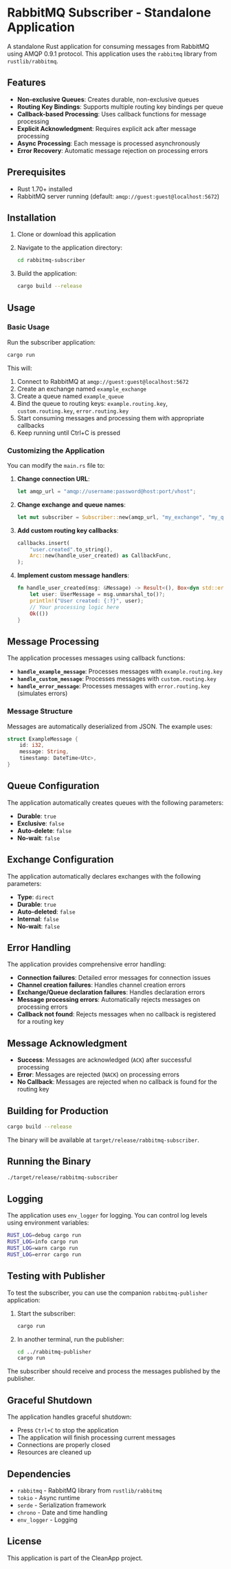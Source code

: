 # RabbitMQ Subscriber - Standalone Application

A standalone Rust application for consuming messages from RabbitMQ using AMQP 0.9.1 protocol. This application uses the `rabbitmq` library from `rustlib/rabbitmq`.

## Features

- **Non-exclusive Queues**: Creates durable, non-exclusive queues
- **Routing Key Bindings**: Supports multiple routing key bindings per queue
- **Callback-based Processing**: Uses callback functions for message processing
- **Explicit Acknowledgment**: Requires explicit ack after message processing
- **Async Processing**: Each message is processed asynchronously
- **Error Recovery**: Automatic message rejection on processing errors

## Prerequisites

- Rust 1.70+ installed
- RabbitMQ server running (default: `amqp://guest:guest@localhost:5672`)

## Installation

1. Clone or download this application
2. Navigate to the application directory:
   ```bash
   cd rabbitmq-subscriber
   ```

3. Build the application:
   ```bash
   cargo build --release
   ```

## Usage

### Basic Usage

Run the subscriber application:

```bash
cargo run
```

This will:
1. Connect to RabbitMQ at `amqp://guest:guest@localhost:5672`
2. Create an exchange named `example_exchange`
3. Create a queue named `example_queue`
4. Bind the queue to routing keys: `example.routing.key`, `custom.routing.key`, `error.routing.key`
5. Start consuming messages and processing them with appropriate callbacks
6. Keep running until Ctrl+C is pressed

### Customizing the Application

You can modify the `main.rs` file to:

1. **Change connection URL**:
   ```rust
   let amqp_url = "amqp://username:password@host:port/vhost";
   ```

2. **Change exchange and queue names**:
   ```rust
   let mut subscriber = Subscriber::new(amqp_url, "my_exchange", "my_queue").await?;
   ```

3. **Add custom routing key callbacks**:
   ```rust
   callbacks.insert(
       "user.created".to_string(),
       Arc::new(handle_user_created) as CallbackFunc,
   );
   ```

4. **Implement custom message handlers**:
   ```rust
   fn handle_user_created(msg: &Message) -> Result<(), Box<dyn std::error::Error + Send + Sync>> {
       let user: UserMessage = msg.unmarshal_to()?;
       println!("User created: {:?}", user);
       // Your processing logic here
       Ok(())
   }
   ```

## Message Processing

The application processes messages using callback functions:

- **`handle_example_message`**: Processes messages with `example.routing.key`
- **`handle_custom_message`**: Processes messages with `custom.routing.key`
- **`handle_error_message`**: Processes messages with `error.routing.key` (simulates errors)

### Message Structure

Messages are automatically deserialized from JSON. The example uses:

```rust
struct ExampleMessage {
    id: i32,
    message: String,
    timestamp: DateTime<Utc>,
}
```

## Queue Configuration

The application automatically creates queues with the following parameters:

- **Durable**: `true`
- **Exclusive**: `false`
- **Auto-delete**: `false`
- **No-wait**: `false`

## Exchange Configuration

The application automatically declares exchanges with the following parameters:

- **Type**: `direct`
- **Durable**: `true`
- **Auto-deleted**: `false`
- **Internal**: `false`
- **No-wait**: `false`

## Error Handling

The application provides comprehensive error handling:

- **Connection failures**: Detailed error messages for connection issues
- **Channel creation failures**: Handles channel creation errors
- **Exchange/Queue declaration failures**: Handles declaration errors
- **Message processing errors**: Automatically rejects messages on processing errors
- **Callback not found**: Rejects messages when no callback is registered for a routing key

## Message Acknowledgment

- **Success**: Messages are acknowledged (`ACK`) after successful processing
- **Error**: Messages are rejected (`NACK`) on processing errors
- **No Callback**: Messages are rejected when no callback is found for the routing key

## Building for Production

```bash
cargo build --release
```

The binary will be available at `target/release/rabbitmq-subscriber`.

## Running the Binary

```bash
./target/release/rabbitmq-subscriber
```

## Logging

The application uses `env_logger` for logging. You can control log levels using environment variables:

```bash
RUST_LOG=debug cargo run
RUST_LOG=info cargo run
RUST_LOG=warn cargo run
RUST_LOG=error cargo run
```

## Testing with Publisher

To test the subscriber, you can use the companion `rabbitmq-publisher` application:

1. Start the subscriber:
   ```bash
   cargo run
   ```

2. In another terminal, run the publisher:
   ```bash
   cd ../rabbitmq-publisher
   cargo run
   ```

The subscriber should receive and process the messages published by the publisher.

## Graceful Shutdown

The application handles graceful shutdown:

- Press `Ctrl+C` to stop the application
- The application will finish processing current messages
- Connections are properly closed
- Resources are cleaned up

## Dependencies

- `rabbitmq` - RabbitMQ library from `rustlib/rabbitmq`
- `tokio` - Async runtime
- `serde` - Serialization framework
- `chrono` - Date and time handling
- `env_logger` - Logging

## License

This application is part of the CleanApp project.
